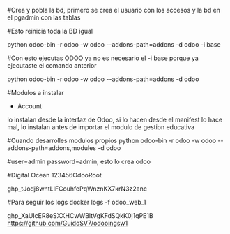 
#Crea y pobla la bd, primero se crea el usuario con los accesos y la bd en el pgadmin con las tablas

#Esto reinicia toda la BD igual

python odoo-bin -r odoo -w odoo --addons-path=addons -d odoo -i base

#Con esto ejecutas ODOO ya no es necesario el -i base porque ya ejecutaste el comando anterior 

python odoo-bin -r odoo -w odoo --addons-path=addons -d odoo 


#Modulos a instalar
- Account

lo instalan desde la interfaz de Odoo, si lo hacen desde el manifest lo hace mal, lo instalan antes de importar el modulo de gestion educativa

#Cuando desarrolles modulos propios
python odoo-bin -r odoo -w odoo --addons-path=addons,modules -d odoo 



#user=admin password=admin, esto lo crea odoo


#Digital Ocean
123456OdooRoot



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


#Para seguir los logs
docker logs -f odoo_web_1

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
https://github.com/GuidoSV7/odooingsw1